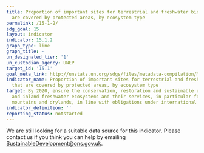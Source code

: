 ```yaml
---
title: Proportion of important sites for terrestrial and freshwater biodiversity that
  are covered by protected areas, by ecosystem type
permalink: /15-1-2/
sdg_goal: 15
layout: indicator
indicator: 15.1.2
graph_type: line
graph_title: ~
un_designated_tier: '1'
un_custodian_agency: UNEP
target_id: '15.1'
goal_meta_link: http://unstats.un.org/sdgs/files/metadata-compilation/Metadata-Goal-15.pdf
indicator_name: Proportion of important sites for terrestrial and freshwater biodiversity
  that are covered by protected areas, by ecosystem type
target: By 2020, ensure the conservation, restoration and sustainable use of terrestrial
  and inland freshwater ecosystems and their services, in particular forests, wetlands,
  mountains and drylands, in line with obligations under international agreements.
indicator_definition: ''
reporting_status: notstarted
---
```


We are still looking for a suitable data source for this indicator. Please contact us if you think you can help by emailing <a href="mailto:SustainableDevelopment@ons.gov.uk">SustainableDevelopment@ons.gov.uk</a>.


